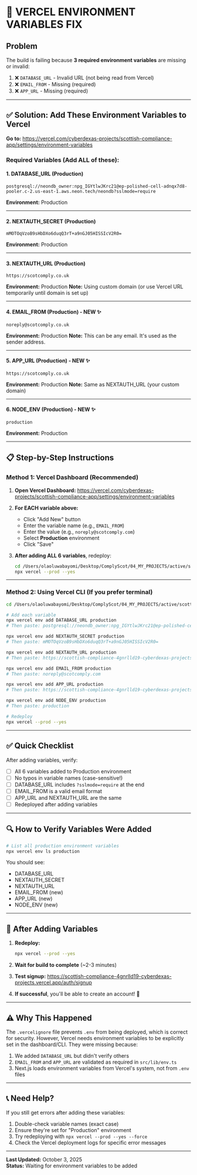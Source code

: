 # 🚨 VERCEL ENVIRONMENT VARIABLES FIX

## Problem
The build is failing because **3 required environment variables** are missing or invalid:

1. ❌ `DATABASE_URL` - Invalid URL (not being read from Vercel)
2. ❌ `EMAIL_FROM` - Missing (required)
3. ❌ `APP_URL` - Missing (required)

---

## ✅ Solution: Add These Environment Variables to Vercel

**Go to:** https://vercel.com/cyberdexas-projects/scottish-compliance-app/settings/environment-variables

### Required Variables (Add ALL of these):

#### 1. DATABASE_URL (Production)
```
postgresql://neondb_owner:npg_IGYtlwJKrc21@ep-polished-cell-adnqx7d8-pooler.c-2.us-east-1.aws.neon.tech/neondb?sslmode=require
```
**Environment:** Production

---

#### 2. NEXTAUTH_SECRET (Production)
```
mMOTOqVzoB9sHbDXo6duqQ3rT+a9nGJ05HISSIcV2R0=
```
**Environment:** Production

---

#### 3. NEXTAUTH_URL (Production)
```
https://scotcomply.co.uk
```
**Environment:** Production
**Note:** Using custom domain (or use Vercel URL temporarily until domain is set up)

---

#### 4. EMAIL_FROM (Production) - NEW ✨
```
noreply@scotcomply.co.uk
```
**Environment:** Production
**Note:** This can be any email. It's used as the sender address.

---

#### 5. APP_URL (Production) - NEW ✨
```
https://scotcomply.co.uk
```
**Environment:** Production
**Note:** Same as NEXTAUTH_URL (your custom domain)

---

#### 6. NODE_ENV (Production) - NEW ✨
```
production
```
**Environment:** Production

---

## 📋 Step-by-Step Instructions

### Method 1: Vercel Dashboard (Recommended)

1. **Open Vercel Dashboard:**
   https://vercel.com/cyberdexas-projects/scottish-compliance-app/settings/environment-variables

2. **For EACH variable above:**
   - Click "Add New" button
   - Enter the variable name (e.g., `EMAIL_FROM`)
   - Enter the value (e.g., `noreply@scotcomply.com`)
   - Select **Production** environment
   - Click "Save"

3. **After adding ALL 6 variables**, redeploy:
   ```bash
   cd /Users/olaoluwabayomi/Desktop/ComplyScot/04_MY_PROJECTS/active/scottish-compliance-app
   npx vercel --prod --yes
   ```

---

### Method 2: Using Vercel CLI (If you prefer terminal)

```bash
cd /Users/olaoluwabayomi/Desktop/ComplyScot/04_MY_PROJECTS/active/scottish-compliance-app

# Add each variable
npx vercel env add DATABASE_URL production
# Then paste: postgresql://neondb_owner:npg_IGYtlwJKrc21@ep-polished-cell-adnqx7d8-pooler.c-2.us-east-1.aws.neon.tech/neondb?sslmode=require

npx vercel env add NEXTAUTH_SECRET production
# Then paste: mMOTOqVzoB9sHbDXo6duqQ3rT+a9nGJ05HISSIcV2R0=

npx vercel env add NEXTAUTH_URL production
# Then paste: https://scottish-compliance-4gnrlld19-cyberdexas-projects.vercel.app

npx vercel env add EMAIL_FROM production
# Then paste: noreply@scotcomply.com

npx vercel env add APP_URL production
# Then paste: https://scottish-compliance-4gnrlld19-cyberdexas-projects.vercel.app

npx vercel env add NODE_ENV production
# Then paste: production

# Redeploy
npx vercel --prod --yes
```

---

## ✅ Quick Checklist

After adding variables, verify:
- [ ] All 6 variables added to Production environment
- [ ] No typos in variable names (case-sensitive!)
- [ ] DATABASE_URL includes `?sslmode=require` at the end
- [ ] EMAIL_FROM is a valid email format
- [ ] APP_URL and NEXTAUTH_URL are the same
- [ ] Redeployed after adding variables

---

## 🔍 How to Verify Variables Were Added

```bash
# List all production environment variables
npx vercel env ls production
```

You should see:
- DATABASE_URL
- NEXTAUTH_SECRET  
- NEXTAUTH_URL
- EMAIL_FROM (new)
- APP_URL (new)
- NODE_ENV (new)

---

## 🚀 After Adding Variables

1. **Redeploy:**
   ```bash
   npx vercel --prod --yes
   ```

2. **Wait for build to complete** (~2-3 minutes)

3. **Test signup:**
   https://scottish-compliance-4gnrlld19-cyberdexas-projects.vercel.app/auth/signup

4. **If successful**, you'll be able to create an account! 🎉

---

## ⚠️ Why This Happened

The `.vercelignore` file prevents `.env` from being deployed, which is correct for security. However, Vercel needs environment variables to be explicitly set in the dashboard/CLI. They were missing because:

1. We added `DATABASE_URL` but didn't verify others
2. `EMAIL_FROM` and `APP_URL` are validated as required in `src/lib/env.ts`
3. Next.js loads environment variables from Vercel's system, not from `.env` files

---

## 📞 Need Help?

If you still get errors after adding these variables:

1. Double-check variable names (exact case)
2. Ensure they're set for "Production" environment
3. Try redeploying with `npx vercel --prod --yes --force`
4. Check the Vercel deployment logs for specific error messages

---

**Last Updated:** October 3, 2025  
**Status:** Waiting for environment variables to be added
